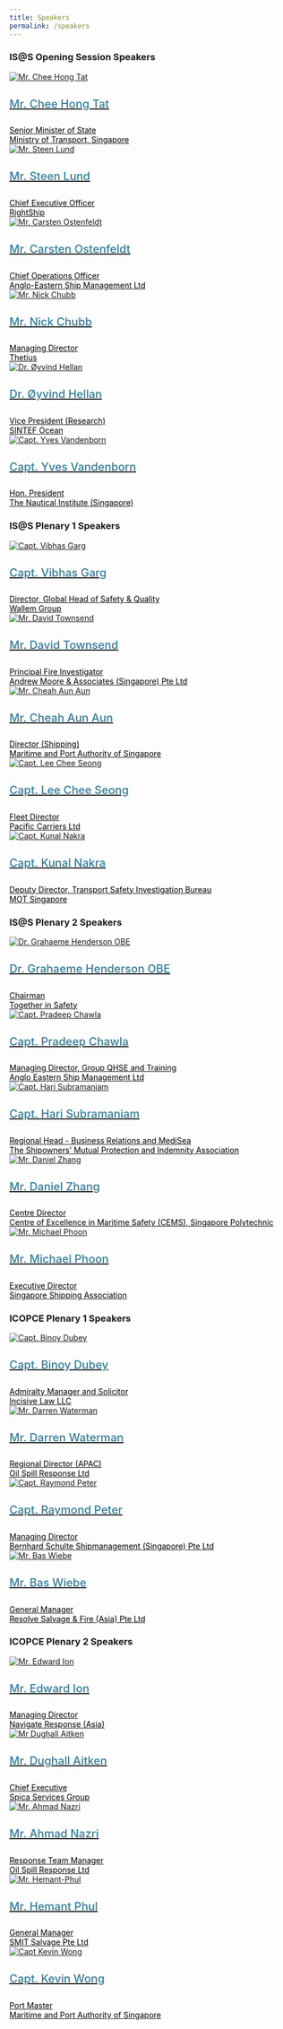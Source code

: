 ```yaml
---
title: Speakers
permalink: /speakers
---
```

<div>
  <h3>IS@S Opening Session Speakers</h3>
</div>
<section class="bp-section font">
  <div class="bp-container is-fluid has-text-centered"> 
    <div class="row">
      <div class="col is-4">
        <a href="/mr-chee-hong-tat">
          <div class="speaker-image-wrapper">
            <img src="images/speakers/CheeHongTat.png" alt="Mr. Chee Hong Tat" class="speaker-image img-fluid mb-3">
          </div>
          <h4 class="speaker-name text-ellipsis">Mr. Chee Hong Tat</h4>
          <div class="speaker-position text-ellipsis">Senior Minister of State</div>
          <div class="speaker-company text-ellipsis">Ministry of Transport, Singapore</div>
        </a>
      </div>
      <div class="col is-4">
        <a href="/mr-steen-lund">
          <div class="speaker-image-wrapper">
            <img src="images/speakers/Steen-Lund.png" alt="Mr. Steen Lund" class="speaker-image img-fluid mb-3">
          </div>
          <h4 class="speaker-name text-ellipsis">Mr. Steen Lund</h4>
          <div class="speaker-position text-ellipsis">Chief Executive Officer</div>
          <div class="speaker-company text-ellipsis">RightShip</div>
        </a>
      </div>
      <div class="col is-4">
        <a href="/ms-katharina-stanzel">
          <div class="speaker-image-wrapper">
            <img src="images/speakers/Carsten-Ostenfeldt.png" alt="Mr. Carsten Ostenfeldt" class="speaker-image img-fluid mb-3">
          </div>
          <h4 class="speaker-name text-ellipsis">Mr. Carsten Ostenfeldt</h4>
          <div class="speaker-position text-ellipsis">Chief Operations Officer</div>
          <div class="speaker-company text-ellipsis">Anglo-Eastern Ship Management Ltd</div>
        </a>
      </div>
    </div>
    <div class="row">
      <div class="col is-4">
        <a href="/mr-nick-chubb">
          <div class="speaker-image-wrapper">
            <img src="images/speakers/Nick-Chubb.png" alt="Mr. Nick Chubb" class="speaker-image img-fluid mb-3">
          </div>
          <h4 class="speaker-name text-ellipsis">Mr. Nick Chubb</h4>
          <div class="speaker-position text-ellipsis">Managing Director</div>
          <div class="speaker-company text-ellipsis">Thetius</div>
        </a>
      </div>
      <div class="col is-4">
        <a href="/dr-oyvind-hellan">
          <div class="speaker-image-wrapper">
            <img src="images/speakers/Oyvind-Hellan.png" alt="Dr. Øyvind Hellan" class="speaker-image img-fluid mb-3">
          </div>
          <h4 class="speaker-name text-ellipsis">Dr. Øyvind Hellan</h4>
          <div class="speaker-position text-ellipsis">Vice President (Research)</div>
          <div class="speaker-company text-ellipsis">SINTEF Ocean</div></a>
      </div>
      <div class="col is-4">
        <a href="/capt-yves-vandenborn">
          <div class="speaker-image-wrapper">
            <img src="images/speakers/YvesVandenborn.png" alt="Capt. Yves Vandenborn" class="speaker-image img-fluid mb-3">
          </div>
          <h4 class="speaker-name text-ellipsis">Capt. Yves Vandenborn</h4>
          <div class="speaker-position text-ellipsis">Hon. President</div>
          <div class="speaker-company text-ellipsis">The Nautical Institute (Singapore)</div>
        </a>
      </div> 
    </div>
  </div>
</section>
<div>
  <h3>IS@S Plenary 1 Speakers</h3>
</div>
<section class="bp-section font">
  <div class="bp-container is-fluid has-text-centered"> 
    <div class="row">
      <div class="col is-4">
        <a href="/capt-vibhas-garg">
          <div class="speaker-image-wrapper">
            <img src="images/speakers/Vibhas-Garg.png" alt="Capt. Vibhas Garg" class="speaker-image img-fluid mb-3">
          </div>
          <h4 class="speaker-name text-ellipsis">Capt. Vibhas Garg</h4>
          <div class="speaker-position text-ellipsis">Director, Global Head of Safety &amp; Quality</div>
          <div class="speaker-company text-ellipsis">Wallem Group</div>
        </a>
      </div>
      <div class="col is-4">
        <a href="/mr-david-townsend">
          <div class="speaker-image-wrapper">
            <img src="images/speakers/David-Townsend.png" alt="Mr. David Townsend" class="speaker-image img-fluid mb-3">
          </div>
          <h4 class="speaker-name text-ellipsis">Mr. David Townsend</h4>
          <div class="speaker-position text-ellipsis">Principal Fire Investigator</div>
          <div class="speaker-company text-ellipsis">Andrew Moore &amp; Associates (Singapore) Pte Ltd</div>
        </a>
      </div>
      <div class="col is-4">
        <a href="/mr-cheah-aun-aun">
          <div class="speaker-image-wrapper">
            <img src="images/speakers/Cheah-Aun-Aun.png" alt="Mr. Cheah Aun Aun" class="speaker-image img-fluid mb-3">
          </div>
          <h4 class="speaker-name text-ellipsis">Mr. Cheah Aun Aun</h4>
          <div class="speaker-position text-ellipsis">Director (Shipping)</div>
          <div class="speaker-company text-ellipsis">Maritime and Port Authority of Singapore</div>
        </a>
      </div>
    </div>
    <div class="row">
      <div class="col is-4">
        <a href="/capt-lee-chee-seong">
          <div class="speaker-image-wrapper">
            <img src="images/speakers/Lee-Chee-Seong.png" alt="Capt. Lee Chee Seong" class="speaker-image img-fluid mb-3">
          </div>
          <h4 class="speaker-name text-ellipsis">Capt. Lee Chee Seong</h4>
          <div class="speaker-position text-ellipsis">Fleet Director</div>
          <div class="speaker-company text-ellipsis">Pacific Carriers Ltd</div>
        </a>
      </div>
      <div class="col is-4">
        <a href="/capt-kunal-nakra">
          <div class="speaker-image-wrapper">
            <img src="images/speakers/Kunal-Nakra.png" alt="Capt. Kunal Nakra" class="speaker-image img-fluid mb-3">
          </div>
          <h4 class="speaker-name text-ellipsis">Capt. Kunal Nakra</h4>
          <div class="speaker-position text-ellipsis">Deputy Director, Transport Safety Investigation Bureau</div>
          <div class="speaker-company text-ellipsis">MOT Singapore</div>
        </a>
      </div>
    </div>
  </div>
</section>
<div>
  <h3>IS@S Plenary 2 Speakers</h3>
</div>
<section class="bp-section font">
  <div class="bp-container is-fluid has-text-centered"> 
    <div class="row">
      <div class="col is-4">
        <a href="/dr-grahaeme-henderson">
          <div class="speaker-image-wrapper">
            <img src="images/speakers/Grahaeme-Henderson.png" alt="Dr. Grahaeme Henderson OBE" class="speaker-image img-fluid mb-3">
          </div>
          <h4 class="speaker-name text-ellipsis">Dr. Grahaeme Henderson OBE</h4>
          <div class="speaker-position text-ellipsis">Chairman</div>
          <div class="speaker-company text-ellipsis">Together in Safety</div>
        </a>
      </div>
      <div class="col is-4">
        <a href="/capt-pradeep-chawla">
          <div class="speaker-image-wrapper">
            <img src="images/speakers/Pradeep-Chawla.png" alt="Capt. Pradeep Chawla" class="speaker-image img-fluid mb-3">
          </div>
          <h4 class="speaker-name text-ellipsis">Capt. Pradeep Chawla</h4>
          <div class="speaker-position text-ellipsis">Managing Director, Group QHSE and Training</div>
          <div class="speaker-company text-ellipsis">Anglo Eastern Ship Management Ltd</div>
        </a>
      </div>
      <div class="col is-4">
        <a href="/capt-hari-subramaniam">
          <div class="speaker-image-wrapper">
            <img src="images/speakers/Hari-Subramaniam.png" alt="Capt. Hari Subramaniam" class="speaker-image img-fluid mb-3">
          </div>
          <h4 class="speaker-name text-ellipsis">Capt. Hari Subramaniam</h4>
          <div class="speaker-position text-ellipsis">Regional Head - Business Relations and MediSea</div>
          <div class="speaker-company text-ellipsis">The Shipowners’ Mutual Protection and Indemnity Association</div>
        </a>
      </div>
    </div>
    <div class="row">
      <div class="col is-4">
        <a href="/mr-daniel-zhang">
          <div class="speaker-image-wrapper">
            <img src="images/speakers/Daniel-Zhang.png" alt="Mr. Daniel Zhang" class="speaker-image img-fluid mb-3">
          </div>
          <h4 class="speaker-name text-ellipsis">Mr. Daniel Zhang</h4>
          <div class="speaker-position text-ellipsis">Centre Director</div>
          <div class="speaker-company text-ellipsis">Centre of Excellence in Maritime Safety (CEMS), Singapore Polytechnic</div>
        </a>
      </div>
      <div class="col is-4">
        <a href="/mr-michael-phoon">
          <div class="speaker-image-wrapper">
            <img src="images/speakers/Michael-Phoon.png" alt="Mr. Michael Phoon" class="speaker-image img-fluid mb-3">
          </div>
          <h4 class="speaker-name text-ellipsis">Mr. Michael Phoon</h4>
          <div class="speaker-position text-ellipsis">Executive Director</div>
          <div class="speaker-company text-ellipsis">Singapore Shipping Association</div>
        </a>
      </div>
    </div>
  </div>
</section>

<div>
  <h3>ICOPCE Plenary 1 Speakers</h3>
</div>
<section class="bp-section font">
  <div class="bp-container is-fluid has-text-centered"> 
    <div class="row">
      <div class="col is-4">
        <a href="/capt-binoy-dubey">
          <div class="speaker-image-wrapper">
            <img src="images/speakers/Binoy-Dubey.png" alt="Capt. Binoy Dubey" class="speaker-image img-fluid mb-3">
          </div>
          <h4 class="speaker-name text-ellipsis">Capt. Binoy Dubey</h4>
          <div class="speaker-position text-ellipsis">Admiralty Manager and Solicitor</div>
          <div class="speaker-company text-ellipsis">Incisive Law LLC</div>
        </a>
      </div>
      <div class="col is-4">
        <a href="/mr-darren-waterman">
          <div class="speaker-image-wrapper">
            <img src="images/speakers/Darren-Waterman.png" alt="Mr. Darren Waterman" class="speaker-image img-fluid mb-3">
          </div>
          <h4 class="speaker-name text-ellipsis">Mr. Darren Waterman</h4>
          <div class="speaker-position text-ellipsis">Regional Director (APAC)</div>
          <div class="speaker-company text-ellipsis">Oil Spill Response Ltd</div></a>
      </div>
      <div class="col is-4">
        <a href="/capt-raymond-peter">
          <div class="speaker-image-wrapper">
            <img src="images/speakers/Raymond-Peter.png" alt="Capt. Raymond Peter" class="speaker-image img-fluid mb-3">
          </div>
          <h4 class="speaker-name text-ellipsis">Capt. Raymond Peter</h4>
          <div class="speaker-position text-ellipsis">Managing Director</div>
          <div class="speaker-company text-ellipsis">Bernhard Schulte Shipmanagement (Singapore) Pte Ltd</div></a>
      </div>
    </div>
    <div class="row">
      <div class="col is-4">
        <a href="/mr-bas-wiebe">
          <div class="speaker-image-wrapper">
            <img src="images/speakers/Bas-Wiebe.png" alt="Mr. Bas Wiebe" class="speaker-image img-fluid mb-3">
          </div>
          <h4 class="speaker-name text-ellipsis">Mr. Bas Wiebe</h4>
          <div class="speaker-position text-ellipsis">General Manager</div>
          <div class="speaker-company text-ellipsis">Resolve Salvage &amp; Fire (Asia) Pte Ltd</div></a>
      </div>
    </div>
  </div>
</section>

<div>
  <h3>ICOPCE Plenary 2 Speakers</h3>
</div>
<section class="bp-section font">
  <div class="bp-container is-fluid has-text-centered"> 
    <div class="row">
      <div class="col is-4">
        <a href="/mr-edward-ion">
          <div class="speaker-image-wrapper">
            <img src="images/speakers/Edward-Ion.png" alt="Mr. Edward Ion" class="speaker-image img-fluid mb-3">
          </div>
          <h4 class="speaker-name text-ellipsis">Mr. Edward Ion</h4>
          <div class="speaker-position text-ellipsis">Managing Director</div>
          <div class="speaker-company text-ellipsis">Navigate Response (Asia)</div></a>
      </div>
      <div class="col is-4">
        <a href="/mr-dughall-aitken">
          <div class="speaker-image-wrapper">
            <img src="images/speakers/Dughall-Aitken2.png" alt="Mr Dughall Aitken" class="speaker-image img-fluid mb-3">
          </div>
          <h4 class="speaker-name text-ellipsis">Mr. Dughall Aitken</h4>
          <div class="speaker-position text-ellipsis">Chief Executive</div>
          <div class="speaker-company text-ellipsis">Spica Services Group</div></a>
      </div>
      <div class="col is-4">
        <a href="/mr-ahmad-nazri">
          <div class="speaker-image-wrapper">
            <img src="images/speakers/Ahmad-Nazri.png" alt="Mr. Ahmad Nazri" class="speaker-image img-fluid mb-3">
          </div>
          <h4 class="speaker-name text-ellipsis">Mr. Ahmad Nazri</h4>
          <div class="speaker-position text-ellipsis">Response Team Manager</div>
          <div class="speaker-company text-ellipsis">Oil Spill Response Ltd</div></a>
      </div>
    </div>
    <div class="row">
      <div class="col is-4">
        <a href="/mr-hemant-phul">
          <div class="speaker-image-wrapper">
            <img src="images/speakers/Hemant-Phul.png" alt="Mr. Hemant-Phul" class="speaker-image img-fluid mb-3">
          </div>
          <h4 class="speaker-name text-ellipsis">Mr. Hemant Phul</h4>
          <div class="speaker-position text-ellipsis">General Manager</div>
          <div class="speaker-company text-ellipsis">SMIT Salvage Pte Ltd</div></a>
      </div>
			      <div class="col is-4">
        <a href="/capt-kevin-wong">
          <div class="speaker-image-wrapper">
            <img src="images/speakers/Kevin-Wong.png" alt="Capt Kevin Wong" class="speaker-image img-fluid mb-3">
          </div>
          <h4 class="speaker-name text-ellipsis">Capt. Kevin Wong</h4>
          <div class="speaker-position text-ellipsis">Port Master</div>
          <div class="speaker-company text-ellipsis">Maritime and Port Authority of Singapore</div></a>
      </div>
    </div>
  </div>
</section>

<style type="text/css"> 
  .is-left{
    text-align: left;
  }
  .bg-light {
    background-color: #fff !important;
    box-shadow: 5px 0 6px -4px rgb(195 195 195 / 80%), -5px 0 6px -4px rgb(195 195 195 / 80%);
  }
  .p-4 {
    padding: 1.5rem!important;
  }
  .speaker-role small{
    font-size: 11px;
    text-transform: capitalize;
  }
  .speaker-name {
    font-size: 1.25rem;
  }
  .text-ellipsis {
    /* white-space: nowrap; */
    color: #000;
    overflow: hidden;
    text-overflow: ellipsis;
  }
  .font {
    font-size: 14px;
  }
  h4{
    font-weight: 500; 
    color: #337B9A !important;
  }
	.content a { text-decoration: none; }
</style>